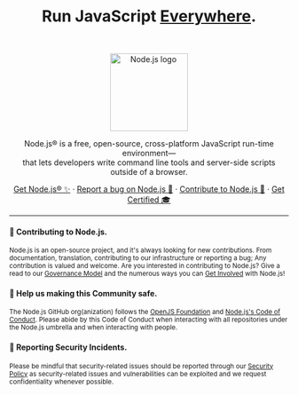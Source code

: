 <h1 align="center">Run JavaScript <a href="https://nodejs.org/en/download">Everywhere</a>.</h1><br>

<p align="center">
  <a href="https://nodejs.org/">
    <img src="https://avatars.githubusercontent.com/u/9950313?s=200&v=4" alt="Node.js logo" height="140">
  </a>
</p>

<p align="center">
  Node.js® is a free, open-source, cross-platform JavaScript run-time environment—<br> that lets developers write command line tools and server-side scripts outside of a browser.
</p>

<p align="center">
  <a href="https://nodejs.org/en/download">Get Node.js® ✨</a>
  ·
  <a href="https://github.com/nodejs/node/issues/new/choose">Report a bug on Node.js 🐞</a>
  ·
  <a href="https://nodejs.org/en/get-involved">Contribute to Node.js 🫶</a>
  ·
  <a href="https://openjsf.org/certification/">Get Certified 🎓</a>
</p>

----

#### 👋 Contributing to Node.js.

<sub>Node.js is an open-source project, and it's always looking for new contributions. From documentation, translation, contributing to our infrastructure or reporting a bug; Any contribution is valued and welcome. Are you interested in contributing to Node.js? Give a read to our [Governance Model](https://github.com/nodejs/node/blob/HEAD/GOVERNANCE.md) and the numerous ways you can [Get Involved](https://nodejs.org/en/get-involved) with Node.js!</sub>

#### 🦺 Help us making this Community safe.

<sub>The Node.js GitHub org(anization) follows the [OpenJS Foundation](https://github.com/openjs-foundation/cross-project-council/blob/HEAD/CODE_OF_CONDUCT.md) and [Node.js's Code of Conduct](https://github.com/nodejs/admin/blob/HEAD/CODE_OF_CONDUCT.md). Please abide by this Code of Conduct when interacting with all repositories under the Node.js umbrella and when interacting with people.</sub>

#### 👾 Reporting Security Incidents.

<sub>Please be mindful that security-related issues should be reported through our [Security Policy](https://github.com/nodejs/node/security/policy) as security-related issues and vulnerabilities can be exploited and we request confidentiality whenever possible.</sub>
